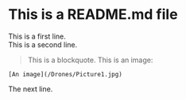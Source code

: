 # This is a README.md file

This is a first line.  
This is a second line.  
> This is a blockquote.
This is an image:  

    [An image](/Drones/Picture1.jpg)  
  
The next line.    
